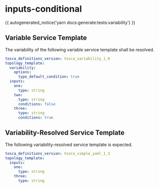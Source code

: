 # inputs-conditional

{{ autogenerated_notice('yarn docs:generate:tests:variability') }}


## Variable Service Template

The variability of the following variable service template shall be resolved.

```yaml linenums="1"
tosca_definitions_version: tosca_variability_1_0
topology_template:
  variability:
    options:
      type_default_condition: true
  inputs:
    one:
      type: string
    two:
      type: string
      conditions: false
    three:
      type: string
      conditions: true
```



## Variability-Resolved Service Template

The following variability-resolved service template is expected.

```yaml linenums="1"
tosca_definitions_version: tosca_simple_yaml_1_3
topology_template:
  inputs:
    one:
      type: string
    three:
      type: string
```

